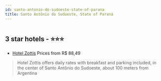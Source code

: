 ```yaml
---
id: santo-antonio-do-sudoeste-state-of-parana
title: Santo Antônio do Sudoeste, State of Paraná
---
```


<center><img src="https://static.hotelurbano.com/reservas/prod0/11/11763/5bc772b0c6163_hotel-zottis.jpg" alt="" /></center>


##  3 star hotels - ⭐️⭐️⭐️

-    [Hotel Zottis](https://us.hurb.com/hotels/santo-antonio-do-sudoeste/hotel-zottis-11763?cmp=18055) Prices from R$ 88,49
   > Hotel Zottis offers daily rates with breakfast and parking included, in the center of Santo Antônio do Sudoeste, about 100 meters from Argentina
